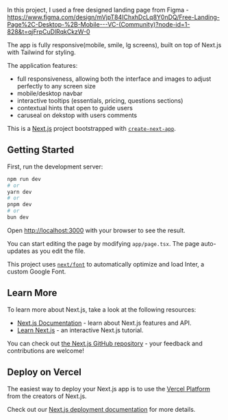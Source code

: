 In this project, I used a free designed landing page from Figma -
https://www.figma.com/design/mVjpT84IChxhDcLq8Y0nDQ/Free-Landing-Page%2C-Desktop-%2B-Mobile---VC-(Community)?node-id=1-828&t=qjFrpCuDlRqkCkzW-0

The app is fully responsive(mobile, smile, lg screens), built on top of Next.js with Tailwind for styling.

The application features:

- full responsiveness, allowing both the interface and images to adjust perfectly to any screen size
- mobile/desktop navbar
- interactive tooltips (essentials, pricing, questions sections)
- contextual hints that open to guide users
- caruseal on dekstop with users comments

This is a [Next.js](https://nextjs.org/) project bootstrapped with [`create-next-app`](https://github.com/vercel/next.js/tree/canary/packages/create-next-app).

## Getting Started

First, run the development server:

```bash
npm run dev
# or
yarn dev
# or
pnpm dev
# or
bun dev
```

Open [http://localhost:3000](http://localhost:3000) with your browser to see the result.

You can start editing the page by modifying `app/page.tsx`. The page auto-updates as you edit the file.

This project uses [`next/font`](https://nextjs.org/docs/basic-features/font-optimization) to automatically optimize and load Inter, a custom Google Font.

## Learn More

To learn more about Next.js, take a look at the following resources:

- [Next.js Documentation](https://nextjs.org/docs) - learn about Next.js features and API.
- [Learn Next.js](https://nextjs.org/learn) - an interactive Next.js tutorial.

You can check out [the Next.js GitHub repository](https://github.com/vercel/next.js/) - your feedback and contributions are welcome!

## Deploy on Vercel

The easiest way to deploy your Next.js app is to use the [Vercel Platform](https://vercel.com/new?utm_medium=default-template&filter=next.js&utm_source=create-next-app&utm_campaign=create-next-app-readme) from the creators of Next.js.

Check out our [Next.js deployment documentation](https://nextjs.org/docs/deployment) for more details.
